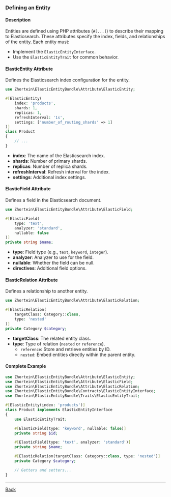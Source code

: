 ### Defining an Entity

#### Description
Entities are defined using PHP attributes (`#[...]`) to describe their mapping to Elasticsearch. These attributes specify the index, fields, and relationships of the entity. Each entity must:
- Implement the `ElasticEntityInterface`.
- Use the `ElasticEntityTrait` for common behavior.

#### ElasticEntity Attribute
Defines the Elasticsearch index configuration for the entity.

```php
use Zhortein\ElasticEntityBundle\Attribute\ElasticEntity;

#[ElasticEntity(
    index: 'products',
    shards: 1,
    replicas: 1,
    refreshInterval: '1s',
    settings: ['number_of_routing_shards' => 1]
)]
class Product
{
    // ...
}
```

- **index**: The name of the Elasticsearch index.
- **shards**: Number of primary shards.
- **replicas**: Number of replica shards.
- **refreshInterval**: Refresh interval for the index.
- **settings**: Additional index settings.

#### ElasticField Attribute
Defines a field in the Elasticsearch document.

```php
use Zhortein\ElasticEntityBundle\Attribute\ElasticField;

#[ElasticField(
    type: 'text',
    analyzer: 'standard',
    nullable: false
)]
private string $name;
```

- **type**: Field type (e.g., `text`, `keyword`, `integer`).
- **analyzer**: Analyzer to use for the field.
- **nullable**: Whether the field can be null.
- **directives**: Additional field options.

#### ElasticRelation Attribute
Defines a relationship to another entity.

```php
use Zhortein\ElasticEntityBundle\Attribute\ElasticRelation;

#[ElasticRelation(
    targetClass: Category::class,
    type: 'nested'
)]
private Category $category;
```

- **targetClass**: The related entity class.
- **type**: Type of relation (`nested` or `reference`).
    - `reference`: Store and retrieve entities by ID.
    - `nested`: Embed entities directly within the parent entity.

#### Complete Example

```php
use Zhortein\ElasticEntityBundle\Attribute\ElasticEntity;
use Zhortein\ElasticEntityBundle\Attribute\ElasticField;
use Zhortein\ElasticEntityBundle\Attribute\ElasticRelation;
use Zhortein\ElasticEntityBundle\Contracts\ElasticEntityInterface;
use Zhortein\ElasticEntityBundle\Traits\ElasticEntityTrait;

#[ElasticEntity(index: 'products')]
class Product implements ElasticEntityInterface
{
    use ElasticEntityTrait;

    #[ElasticField(type: 'keyword', nullable: false)]
    private string $id;

    #[ElasticField(type: 'text', analyzer: 'standard')]
    private string $name;

    #[ElasticRelation(targetClass: Category::class, type: 'nested')]
    private Category $category;

    // Getters and setters...
}
```

---

[Back](./FEATURES_DOCUMENTATION.md)
